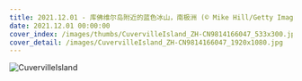 ```yaml
---
title: 2021.12.01 - 库佛维尔岛附近的蓝色冰山，南极洲 (© Mike Hill/Getty Images)
date: 2021.12.01 00:00:00
cover_index: /images/thumbs/CuvervilleIsland_ZH-CN9814166047_533x300.jpg
cover_detail: /images/CuvervilleIsland_ZH-CN9814166047_1920x1080.jpg
---
```


![CuvervilleIsland](/images/CuvervilleIsland_ZH-CN9814166047_1920x1080.jpg)
